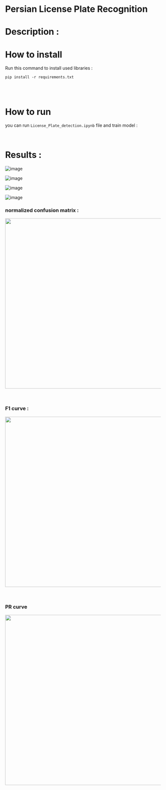 # Persian License Plate Recognition

# Description :




# How to install
Run this command to install used libraries : 
```
pip install -r requirements.txt 
```
<br/>
<br/>

# How to run 
you can run `License_Plate_detection.ipynb` file and train model : <br/>


<br/>


# Results : 

![image](Persian-License-Plate-Recognition/assets/result_1.png)

![image](Persian-License-Plate-Recognition/assets/result_2.png)

![image](Persian-License-Plate-Recognition/assets/result_3.png)

![image](Persian-License-Plate-Recognition/assets/result_4.png)

### normalized confusion matrix :
<p float="center">
    <img src  = "Persian-License-Plate-Recognition\assets\confusion_matrix_normalized.png" width=550 /> 
</p>
<br />

### F1 curve :
<p float="center">
    <img src  = "Persian-License-Plate-Recognition\assets\F1_curve.png" width=550 /> 
</p>
<br />

### PR curve
<p float="center">
    <img src  = "Persian-License-Plate-Recognition\assets\PR_curve.png" width=550 /> 
</p>
<br />

